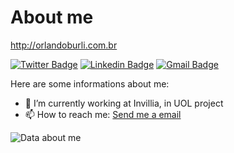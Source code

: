 # About me

http://orlandoburli.com.br


[![Twitter Badge](https://img.shields.io/badge/-@OfficialMarinho-1ca0f1?style=flat-square&labelColor=1ca0f1&logo=twitter&logoColor=white&link=https://twitter.com/orlandoburli)](https://twitter.com/orlandoburli) [![Linkedin Badge](https://img.shields.io/badge/-gabrielcmarinho-blue?style=flat-square&logo=Linkedin&logoColor=white&link=https://www.linkedin.com/in/orlando-burli-junior/)](https://www.linkedin.com/in/orlando-burli-junior/)
[![Gmail Badge](https://img.shields.io/badge/-gdcmarinho@gmail.com-c14438?style=flat-square&logo=Gmail&logoColor=white&link=mailto:orlando.burli@gmail.com)](mailto:orlando.burli@gmail.com)

Here are some informations about me:

- 🔭 I’m currently working at Invillia, in UOL project
- 📫 How to reach me: [Send me a email](mailto:orlando.burli@gmail.com)

![Data about me](https://github-readme-stats.vercel.app/api?username=orlandoburli&show_icons=true&hide_border=true)
